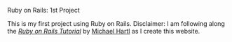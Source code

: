 Ruby on Rails: 1st Project

This is my first project using Ruby on Rails. Disclaimer: I am following along the [*Ruby on Rails Tutorial*](http://railstutorial.org/) by [Michael Hartl](http://michaelhartl.com/) as I create this website.
